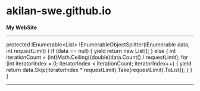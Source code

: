 # akilan-swe.github.io

**My WebSite**

***

 protected IEnumerable<List<T>> IEnumerableObjectSplitter<T>(IEnumerable<T> data, int requestLimit)
        {
            if (data == null)
            {
                yield return new List<T>();
            }
            else
            {
                int iterationCount = (int)Math.Ceiling((double)data.Count() / requestLimit);
                for (int iteratorIndex = 0; iteratorIndex < iterationCount; iteratorIndex++)
                {
                    yield return data.Skip(iteratorIndex * requestLimit).Take(requestLimit).ToList();
                }
            }
        }
***
